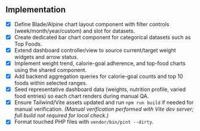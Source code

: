 ## Implementation
- [x] Define Blade/Alpine chart layout component with filter controls (week/month/year/custom) and slot for datasets.
- [x] Create dedicated bar chart component for categorical datasets such as Top Foods.
- [x] Extend dashboard controller/view to source current/target weight widgets and arrow status.
- [x] Implement weight trend, calorie-goal adherence, and top-food charts using the shared component.
- [x] Add backend aggregation queries for calorie-goal counts and top 10 foods within selected ranges.
- [x] Seed representative dashboard data (weights, nutrition profile, varied food entries) so each chart renders during manual QA.
- [x] Ensure Tailwind/Vite assets updated and run `npm run build` if needed for manual verification. _(Manual verification performed with Vite dev server; full build not required for local check.)_
- [x] Format touched PHP files with `vendor/bin/pint --dirty`.
